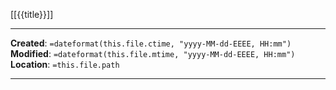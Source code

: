[[{{title}}]]

---
**Created**: `=dateformat(this.file.ctime, "yyyy-MM-dd-EEEE, HH:mm")`   
**Modified**: `=dateformat(this.file.mtime, "yyyy-MM-dd-EEEE, HH:mm")`   
**Location**: `=this.file.path`   

---
